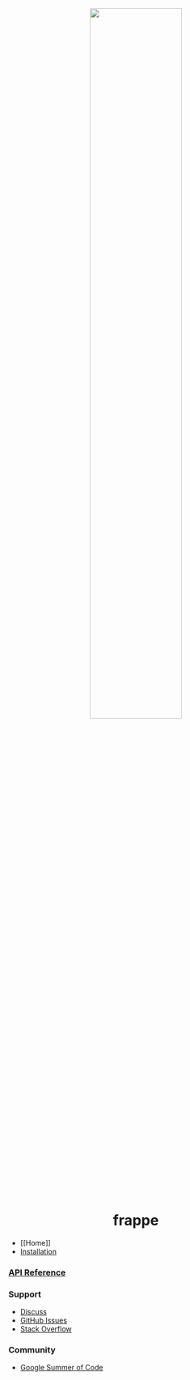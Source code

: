 <div align="center">
   <a href="https://frappe.io">
      <img src="https://frappe.io/assets/frappe_io/images/frappe-logo.png" width="60%"/>
   </a>
</div>

<div align="center">
   <h1>frappe</h1>
</div>

* [[Home]]
* [Installation](https://github.com/frappe/frappe/wiki#installation)

### [API Reference](Frappé-API-Reference)

### Support
* [Discuss](https://discuss.frappe.io)
* [GitHub Issues](https://github.com/frappe/frappe/issues)
* [Stack Overflow](https://stackoverflow.com/questions/tagged/frappe)

### Community
* [Google Summer of Code](https://github.com/frappe/frappe/wiki/Frappe-Google-Summer-of-Code)